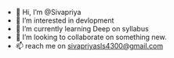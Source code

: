 - 👋 Hi, I’m @Sivapriya
- 👀 I’m interested in devlopment
- 🌱 I’m currently learning Deep on syllabus
- 💞️ I’m looking to collaborate on something new.
- 📫 reach me on sivapriyasls4300@gmail.com

